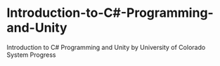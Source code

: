 # Introduction-to-C#-Programming-and-Unity
Introduction to C# Programming and Unity by University of Colorado System Progress
